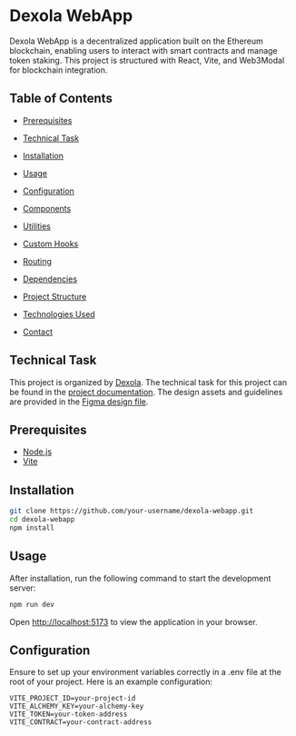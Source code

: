 # Dexola WebApp

Dexola WebApp is a decentralized application built on the Ethereum blockchain, enabling users to interact with smart contracts and manage token staking. This project is structured with React, Vite, and Web3Modal for blockchain integration.

## Table of Contents
- [Prerequisites](#prerequisites)
- [Technical Task](#technical-task)
- [Installation](#installation)
- [Usage](#usage)
- [Configuration](#configuration)
- [Components](#components)
- [Utilities](#utilities)
- [Custom Hooks](#custom-hooks)
- [Routing](#routing)
- [Dependencies](#dependencies)
- [Project Structure](#project-structure)
- [Technologies Used](#technologies-used)

- [Contact](#contact)

## Technical Task
This project is organized by [Dexola](https://dexola.com/).
The technical task for this project can be found in the [project documentation](https://docs.google.com/document/d/14Dl0ljfAjNTY32InJRtHVtvHJGYpzGP3NjN3pwRCbAo/edit#heading=h.kybbdiqof5h0).
The design assets and guidelines are provided in the [Figma design file](https://www.figma.com/file/ncCGplINbkkYQW5E59z6zH/Dexola-Camp?type=design&node-id=446-398&mode=design&t=VLW629i0pdKzUyuN-0).

## Prerequisites
- [Node.js](https://nodejs.org/)
- [Vite](https://vitejs.dev/)

## Installation
```bash
git clone https://github.com/your-username/dexola-webapp.git
cd dexola-webapp
npm install
```

## Usage
After installation, run the following command to start the development server:
```bash
npm run dev
```
Open [http://localhost:5173](http://localhost:5173/) to view the application in your browser.

## Configuration
Ensure to set up your environment variables correctly in a .env file at the root of your project. Here is an example configuration:
```text
VITE_PROJECT_ID=your-project-id
VITE_ALCHEMY_KEY=your-alchemy-key
VITE_TOKEN=your-token-address
VITE_CONTRACT=your-contract-address
```

